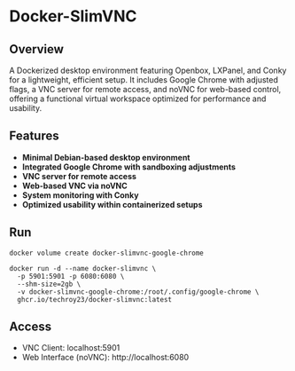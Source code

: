 # Docker-SlimVNC

## Overview
A Dockerized desktop environment featuring Openbox, LXPanel, and Conky for a lightweight, efficient setup. It includes Google Chrome with adjusted flags, a VNC server for remote access, and noVNC for web-based control, offering a functional virtual workspace optimized for performance and usability.

## Features
- **Minimal Debian-based desktop environment**
- **Integrated Google Chrome with sandboxing adjustments**
- **VNC server for remote access**
- **Web-based VNC via noVNC**
- **System monitoring with Conky**
- **Optimized usability within containerized setups**

## Run
```
docker volume create docker-slimvnc-google-chrome

docker run -d --name docker-slimvnc \
  -p 5901:5901 -p 6080:6080 \
  --shm-size=2gb \
  -v docker-slimvnc-google-chrome:/root/.config/google-chrome \
  ghcr.io/techroy23/docker-slimvnc:latest
```

## Access
- VNC Client: localhost:5901
- Web Interface (noVNC): http://localhost:6080
